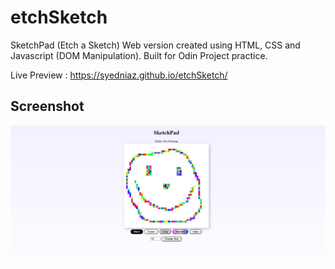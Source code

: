 # etchSketch

SketchPad (Etch a Sketch) Web version created using HTML, CSS and Javascript (DOM Manipulation). Built for Odin Project practice.

Live Preview : https://syedniaz.github.io/etchSketch/

## Screenshot
![Screenshot (000)](./Screenshot%202023-12-29%20151454.jpg)